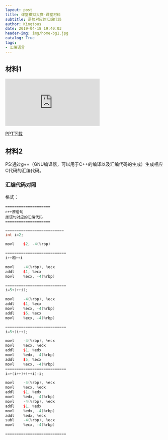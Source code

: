 ```yaml
---
layout: post
title: 课堂模拟大赛-课堂材料
subtitle: 语句对应的汇编代码
author: Kingtous
date: 2019-04-18 19:40:03
header-img: img/home-bg1.jpg
catalog: True
tags:
- 汇编语言
---
```


## 材料1

![](http://39.107.226.2/index.php?user/publicLink&fid=615aseMLHQBqWM9DsPuwaVwod_YAcRWgX6ju0V86Q0roX3iiSU-dTt9sO98lpUQwAJPf8ty7ckREeGh0bt1cHdgQH5M3J6gwq-ENfRt9h8_5gs44CptG5zVNkDTK8A&file_name=/%E7%AE%97%E6%B3%95.png)

[PPT下载](http://39.107.226.2/index.php?user/publicLink&fid=3843QTWhk5AWi3PypvWrvHWd4CYoneW3d8D0OxSAU6BCntJSPZGAY3prCB-GCeKZ3dMsyIl0pl8m-Ia_yQxDHk2oCE5KCX4OTYFD_8n0jTVA6nkFMBRWV62e8Qj6BimBU1Q7P6jsT0mBnFkjXjwqJEtbVTYehLwPSPS2CPPRYNw&file_name=/%E8%AF%BE%E5%A0%82%E6%A8%A1%E6%8B%9F%E5%A4%A7%E8%B5%9B-%E8%AE%A1%E7%A7%911702%E9%87%91%E9%9F%AC-ppt.pptx)

## 材料2

PS:通过g++（GNU编译器，可以用于C++的编译以及汇编代码的生成）生成相应C代码的汇编代码。

### 汇编代码对照

格式：

```
====================
c++原语句
原语句对应的汇编代码
====================
```

```c++
==========================
int i=2;

movl	$2, -4(%rbp)

===========================
i++和++i

movl	-4(%rbp), %ecx
addl	$1, %ecx
movl	%ecx, -4(%rbp)

===========================
i=5+(++i);

movl	-4(%rbp), %ecx
addl	$1, %ecx
movl	%ecx, -4(%rbp)
addl	$5, %ecx
movl	%ecx, -4(%rbp)

===========================
i=5+(i++);

movl	-4(%rbp), %ecx
movl	%ecx, %edx
addl	$1, %edx
movl	%edx, -4(%rbp)
addl	$5, %ecx
movl	%ecx, -4(%rbp)
===========================
i=+(i++)+(++i)-i;

movl	-4(%rbp), %ecx
movl	%ecx, %edx
addl	$1, %edx
movl	%edx, -4(%rbp)
movl	-4(%rbp), %edx
addl	$1, %edx
movl	%edx, -4(%rbp)
addl	%edx, %ecx 
subl	-4(%rbp), %ecx
movl	%ecx, -4(%rbp)

===========================

```

